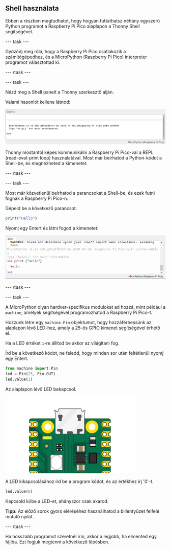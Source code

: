 ## Shell használata

Ebben a részben megtudhatot, hogy hogyan futtathatsz néhány egyszerű Python programot a Raspberry Pi Pico alaplapon a Thonny Shell segítségével.

--- task ---

Győződj meg róla, hogy a Raspberry Pi Pico csatlakozik a számítógépedhez, és a MicroPython (Raspberry Pi Pico) interpreter programot választottad ki.

--- /task ---

--- task ---

Nézd meg a Shell panelt a Thonny szerkesztő alján.

Valami hasonlót kellene látnod:

![REPL kezdeti kapcsolódási üzenetek](images/repl-connected.png)

Thonny mostantól képes kommunikálni a Raspberry Pi Pico-val a REPL (read-eval-print loop) használatával. Most már beírhatod a Python-kódot a Shell-be, és megnézheted a kimenetet.

--- /task ---

--- task ---

Most már közvetlenül beírhatod a parancsokat a Shell-be, és ezek futni fognak a Raspberry Pi Pico-n.

Gépeld be a következő parancsot.

```python
print("Hello")
```

Nyomj egy Entert és látni fogod a kimenetet:

![Print Hello output](images/print-hello-output.png)

--- /task ---

--- task ---

A MicroPython olyan hardver-specifikus modulokat ad hozzá, mint például a `machine`, amelyek segítségével programozhatod a Raspberry Pi Pico-t.

Hozzunk létre egy `machine.Pin` objektumot, hogy hozzáférhessünk az alaplapon lévő LED-hez, amely a 25-ös GPIO kimenet segítségével érhető el.

Ha a LED értéket `1`-re állítod be akkor az világítani fog.

Írd be a következő kódot, ne feledd, hogy minden sor után feltétlenül nyomj egy Entert.

```python
from machine import Pin
led = Pin(25, Pin.OUT)
led.value(1)
```

Az alaplapon lévő LED bekapcsol.

![Onboard LED on](images/Pico-onboard-LED.png)

A LED kikapcsolásához írd be a program kódot, és az értékhez írj '0'-t.

```python
led.value(0)
```

Kapcsold ki/be a LED-et, ahányszor csak akarod.

**Tipp:** Az előző sorok gyors eléréséhez használhatod a billentyűzet felfelé mutató nyilát.

--- /task ---

Ha hosszabb programot szeretnél írni, akkor a legjobb, ha elmented egy fájlba. Ezt fogjuk megtenni a következő lépésben.
